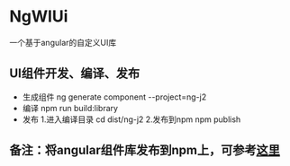 # NgWlUi
一个基于angular的自定义UI库
## UI组件开发、编译、发布
+ 生成组件
    ng generate component <component-name> --project=ng-j2
+ 编译
    npm run build:library
+ 发布
  1.进入编译目录
    cd dist/ng-j2
  2.发布到npm
    npm publish

## 备注：将angular组件库发布到npm上，可参考[这里](https://blog.csdn.net/wanglei1991gao/article/details/85330204)

